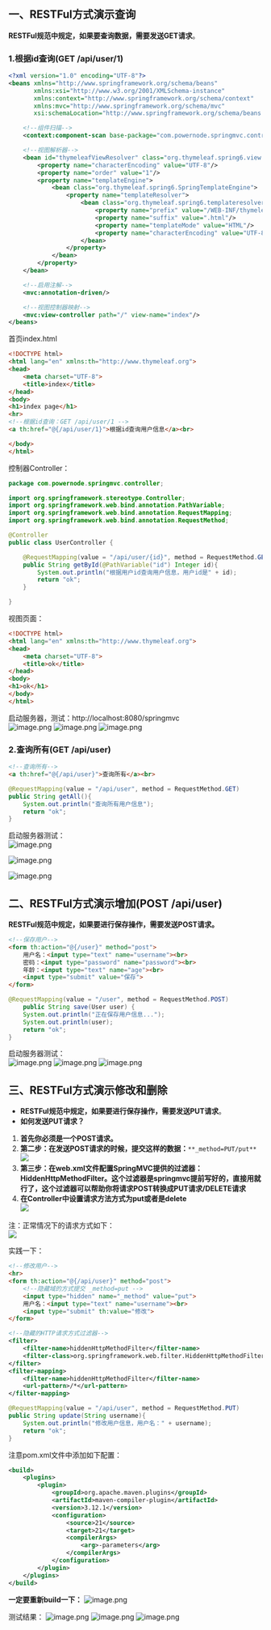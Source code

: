 ## 一、RESTFul方式演示查询

**RESTFul规范中规定，如果要查询数据，需要发送GET请求**。
### 1.根据id查询(GET /api/user/1)
```xml
<?xml version="1.0" encoding="UTF-8"?>
<beans xmlns="http://www.springframework.org/schema/beans"
       xmlns:xsi="http://www.w3.org/2001/XMLSchema-instance"
       xmlns:context="http://www.springframework.org/schema/context"
       xmlns:mvc="http://www.springframework.org/schema/mvc"
       xsi:schemaLocation="http://www.springframework.org/schema/beans http://www.springframework.org/schema/beans/spring-beans.xsd http://www.springframework.org/schema/context https://www.springframework.org/schema/context/spring-context.xsd http://www.springframework.org/schema/mvc https://www.springframework.org/schema/mvc/spring-mvc.xsd">

    <!--组件扫描-->
    <context:component-scan base-package="com.powernode.springmvc.controller"/>

    <!--视图解析器-->
    <bean id="thymeleafViewResolver" class="org.thymeleaf.spring6.view.ThymeleafViewResolver">
        <property name="characterEncoding" value="UTF-8"/>
        <property name="order" value="1"/>
        <property name="templateEngine">
            <bean class="org.thymeleaf.spring6.SpringTemplateEngine">
                <property name="templateResolver">
                    <bean class="org.thymeleaf.spring6.templateresolver.SpringResourceTemplateResolver">
                        <property name="prefix" value="/WEB-INF/thymeleaf/"/>
                        <property name="suffix" value=".html"/>
                        <property name="templateMode" value="HTML"/>
                        <property name="characterEncoding" value="UTF-8"/>
                    </bean>
                </property>
            </bean>
        </property>
    </bean>

    <!--启用注解-->
    <mvc:annotation-driven/>

    <!--视图控制器映射-->
    <mvc:view-controller path="/" view-name="index"/>
</beans>
```

首页index.html
```html
<!DOCTYPE html>
<html lang="en" xmlns:th="http://www.thymeleaf.org">
<head>
    <meta charset="UTF-8">
    <title>index</title>
</head>
<body>
<h1>index page</h1>
<hr>
<!--根据id查询：GET /api/user/1 -->
<a th:href="@{/api/user/1}">根据id查询用户信息</a><br>

</body>
</html>
```

控制器Controller：
```java
package com.powernode.springmvc.controller;

import org.springframework.stereotype.Controller;
import org.springframework.web.bind.annotation.PathVariable;
import org.springframework.web.bind.annotation.RequestMapping;
import org.springframework.web.bind.annotation.RequestMethod;

@Controller
public class UserController {

    @RequestMapping(value = "/api/user/{id}", method = RequestMethod.GET)
    public String getById(@PathVariable("id") Integer id){
        System.out.println("根据用户id查询用户信息，用户id是" + id);
        return "ok";
    }

}

```

视图页面：
```html
<!DOCTYPE html>
<html lang="en" xmlns:th="http://www.thymeleaf.org">
<head>
    <meta charset="UTF-8">
    <title>ok</title>
</head>
<body>
<h1>ok</h1>
</body>
</html>
```

启动服务器，测试：http://localhost:8080/springmvc  
![image.png](https://cdn.nlark.com/yuque/0/2024/png/21376908/1710945843656-59d204d5-daa9-4e89-a977-686bc2642a33.png#averageHue=%23f7f7f6&clientId=u056440f2-a263-4&from=paste&height=171&id=u7f187897&originHeight=171&originWidth=474&originalType=binary&ratio=1&rotation=0&showTitle=false&size=10133&status=done&style=shadow&taskId=u64952ae8-6422-40b0-a6f3-d542285f25a&title=&width=474)
![image.png](https://cdn.nlark.com/yuque/0/2024/png/21376908/1710945859052-7f4aab9c-2e94-4926-b8ec-9cd01483e51e.png#averageHue=%23faf9f8&clientId=u056440f2-a263-4&from=paste&height=115&id=u995e3a08&originHeight=115&originWidth=433&originalType=binary&ratio=1&rotation=0&showTitle=false&size=6421&status=done&style=shadow&taskId=u03a1b58c-a50f-48a8-a08e-1880526b7db&title=&width=433)
![image.png](https://cdn.nlark.com/yuque/0/2024/png/21376908/1710945874351-0ef0c930-f425-449c-9649-60de8b88958e.png#averageHue=%23f4f2f0&clientId=u056440f2-a263-4&from=paste&height=109&id=uf838ec9b&originHeight=109&originWidth=380&originalType=binary&ratio=1&rotation=0&showTitle=false&size=10515&status=done&style=shadow&taskId=ub5effe8a-de20-4214-b119-bf698b926fc&title=&width=380)



### 2.查询所有(GET /api/user)
```html
<!--查询所有-->
<a th:href="@{/api/user}">查询所有</a><br>
```
```java
@RequestMapping(value = "/api/user", method = RequestMethod.GET)
public String getAll(){
    System.out.println("查询所有用户信息");
    return "ok";
}
```
启动服务器测试：  
![image.png](https://cdn.nlark.com/yuque/0/2024/png/21376908/1710946048811-bacdfc38-344d-4468-9a85-fbc0ef8ecb28.png#averageHue=%23f7f6f6&clientId=u056440f2-a263-4&from=paste&height=197&id=uaf007617&originHeight=197&originWidth=389&originalType=binary&ratio=1&rotation=0&showTitle=false&size=10934&status=done&style=shadow&taskId=ub52e23f4-f31b-46d7-b4cc-08c27b1e13f&title=&width=389)

![image.png](https://cdn.nlark.com/yuque/0/2024/png/21376908/1710946060913-d1555b77-229d-4993-8363-ba8afaa78e6a.png#averageHue=%23faf9f8&clientId=u056440f2-a263-4&from=paste&height=111&id=u6c70726f&originHeight=111&originWidth=427&originalType=binary&ratio=1&rotation=0&showTitle=false&size=6303&status=done&style=shadow&taskId=ua4bf99ce-60e0-4749-aad2-c2368e77557&title=&width=427)

![image.png](https://cdn.nlark.com/yuque/0/2024/png/21376908/1710946074461-7b8a5427-3e95-495b-80c4-99b7024458a4.png#averageHue=%23f5f3f0&clientId=u056440f2-a263-4&from=paste&height=107&id=u4c99cb0f&originHeight=107&originWidth=343&originalType=binary&ratio=1&rotation=0&showTitle=false&size=10321&status=done&style=shadow&taskId=u1cb6615a-d617-4970-8a94-2d92a0d07fc&title=&width=343)


## 二、RESTFul方式演示增加(POST /api/user)
**RESTFul规范中规定，如果要进行保存操作，需要发送POST请求。**
```html
<!--保存用户-->
<form th:action="@{/user}" method="post">  
	用户名：<input type="text" name="username"><br>  
	密码：<input type="password" name="password"><br>  
	年龄：<input type="text" name="age"><br>  
	<input type="submit" value="保存">  
</form>
```

```java
@RequestMapping(value = "/user", method = RequestMethod.POST)  
	public String save(User user) {  
	System.out.println("正在保存用户信息...");  
	System.out.println(user);  
	return "ok";  
}
```

启动服务器测试：    
![image.png](https://cdn.nlark.com/yuque/0/2024/png/21376908/1710946440909-1140c31e-f921-42fe-bbab-5a9c4409f388.png#averageHue=%23f7f6f6&clientId=u056440f2-a263-4&from=paste&height=212&id=u9585b4cb&originHeight=212&originWidth=395&originalType=binary&ratio=1&rotation=0&showTitle=false&size=11521&status=done&style=shadow&taskId=u0e442a6e-4100-4ac5-b294-d78f1c63333&title=&width=395)
![image.png](https://cdn.nlark.com/yuque/0/2024/png/21376908/1710946457841-33c623d2-75a6-4486-bfb0-472e9f3ae72e.png#averageHue=%23fafaf9&clientId=u056440f2-a263-4&from=paste&height=123&id=u724fe648&originHeight=123&originWidth=417&originalType=binary&ratio=1&rotation=0&showTitle=false&size=6348&status=done&style=shadow&taskId=uc8c798af-dbfd-4d55-b487-7ff2a7b161d&title=&width=417)
![image.png](https://cdn.nlark.com/yuque/0/2024/png/21376908/1710946468943-5ecc05c9-cc83-47b7-966b-8fe0df99a3f5.png#averageHue=%23f6f3f1&clientId=u056440f2-a263-4&from=paste&height=108&id=ude85b2fc&originHeight=108&originWidth=247&originalType=binary&ratio=1&rotation=0&showTitle=false&size=6746&status=done&style=shadow&taskId=u858b1229-a0ce-4759-8d5a-aa35ff1fc3d&title=&width=247)


## 三、RESTFul方式演示修改和删除
* **RESTFul规范中规定，如果要进行保存操作，需要发送PUT请求**。
* **如何发送PUT请求？**  
1. **首先你必须是一个POST请求。**
2. **第二步：在发送POST请求的时候，提交这样的数据：**`**_method=PUT/put**`   
	![](assets/02RESTFul方式演示增删改查/file-20250806153931793.png)
3. **第三步：在web.xml文件配置SpringMVC提供的过滤器：HiddenHttpMethodFilter。这个过滤器是springmvc提前写好的，直接用就行了，这个过滤器可以帮助你将请求POST转换成PUT请求/DELETE请求**  
4. **在Controller中设置请求方法方式为put或者是delete**    
	![](assets/02RESTFul方式演示增删改查/file-20250806154138306.png)

注：正常情况下的请求方式如下：  
![](assets/02RESTFul方式演示增删改查/file-20250806153752895.png)

实践一下：
```html
<!--修改用户-->
<hr>
<form th:action="@{/api/user}" method="post">
    <!--隐藏域的方式提交 _method=put -->
    <input type="hidden" name="_method" value="put">
    用户名：<input type="text" name="username"><br>
    <input type="submit" th:value="修改">
</form>
```
```xml
<!--隐藏的HTTP请求方式过滤器-->
<filter>
    <filter-name>hiddenHttpMethodFilter</filter-name>
    <filter-class>org.springframework.web.filter.HiddenHttpMethodFilter</filter-class>
</filter>
<filter-mapping>
    <filter-name>hiddenHttpMethodFilter</filter-name>
    <url-pattern>/*</url-pattern>
</filter-mapping>
```
```java
@RequestMapping(value = "/api/user", method = RequestMethod.PUT)
public String update(String username){
    System.out.println("修改用户信息，用户名：" + username);
    return "ok";
}
```



注意pom.xml文件中添加如下配置：
```xml
<build>
    <plugins>
        <plugin>
            <groupId>org.apache.maven.plugins</groupId>
            <artifactId>maven-compiler-plugin</artifactId>
            <version>3.12.1</version>
            <configuration>
                <source>21</source>
                <target>21</target>
                <compilerArgs>
                    <arg>-parameters</arg>
                </compilerArgs>
            </configuration>
        </plugin>
    </plugins>
</build>
```
**一定要重新build一下：**
![image.png](https://cdn.nlark.com/yuque/0/2024/png/21376908/1710947331695-c0c43ede-7a5d-47ea-a758-7728c3fefe05.png#averageHue=%23e9e6e2&clientId=uac7d1915-c027-4&from=paste&height=206&id=ucbcfc408&originHeight=206&originWidth=681&originalType=binary&ratio=1&rotation=0&showTitle=false&size=42356&status=done&style=shadow&taskId=u674322b0-ff01-461b-b4b1-cdbe34b21b7&title=&width=681)

测试结果：
![image.png](https://cdn.nlark.com/yuque/0/2024/png/21376908/1710946938192-71c77332-687b-4041-b855-80752a1cf020.png#averageHue=%23f7f4f4&clientId=u056440f2-a263-4&from=paste&height=306&id=u8d1f3f66&originHeight=306&originWidth=462&originalType=binary&ratio=1&rotation=0&showTitle=false&size=14433&status=done&style=shadow&taskId=u21a3c84c-d9aa-41fe-8a08-2f0ad61addf&title=&width=462)
![image.png](https://cdn.nlark.com/yuque/0/2024/png/21376908/1710947347325-5f5de0e1-d785-49d1-a391-d3e047ffdaa7.png#averageHue=%23fafaf9&clientId=uac7d1915-c027-4&from=paste&height=122&id=uf3516a2a&originHeight=122&originWidth=434&originalType=binary&ratio=1&rotation=0&showTitle=false&size=6369&status=done&style=shadow&taskId=u37646c71-aaf5-4a77-84ac-698c9618205&title=&width=434)
![image.png](https://cdn.nlark.com/yuque/0/2024/png/21376908/1710947365236-7f8a8846-85e1-436e-b875-9012d999b21e.png#averageHue=%23f3efeb&clientId=uac7d1915-c027-4&from=paste&height=115&id=ub7681e13&originHeight=115&originWidth=328&originalType=binary&ratio=1&rotation=0&showTitle=false&size=13641&status=done&style=shadow&taskId=u398b802d-a642-4dbe-a32e-a424aa67ca5&title=&width=328)

